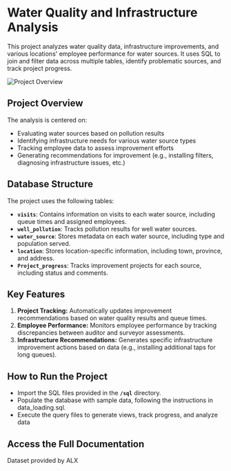 # Water Quality and Infrastructure Analysis

This project analyzes water quality data, infrastructure improvements, and various locations' employee performance for water sources. It uses SQL to join and filter data across multiple tables, identify problematic sources, and track project progress.

![Project Overview](./Images/Screenshot-(5).png)

## Project Overview

The analysis is centered on:

- Evaluating water sources based on pollution results
- Identifying infrastructure needs for various water source types
- Tracking employee data to assess improvement efforts
- Generating recommendations for improvement (e.g., installing filters, diagnosing infrastructure issues, etc.)

## Database Structure

The project uses the following tables:

- **`visits`**: Contains information on visits to each water source, including queue times and assigned employees.
- **`well_pollution`**: Tracks pollution results for well water sources.
- **`water_source`**: Stores metadata on each water source, including type and population served.
- **`location`**: Stores location-specific information, including town, province, and address.
- **`Project_progress`**: Tracks improvement projects for each source, including status and comments.

## Key Features

1. **Project Tracking:** Automatically updates improvement recommendations based on water quality results and queue times.
2. **Employee Performance:** Monitors employee performance by tracking discrepancies between auditor and surveyor assessments.
3. **Infrastructure Recommendations:** Generates specific infrastructure improvement actions based on data (e.g., installing additional taps for long queues).

## How to Run the Project

- Import the SQL files provided in the **`/sql`** directory.
- Populate the database with sample data, following the instructions in data_loading.sql.
- Execute the query files to generate views, track progress, and analyze data

## Access the Full Documentation

Dataset provided by ALX 
